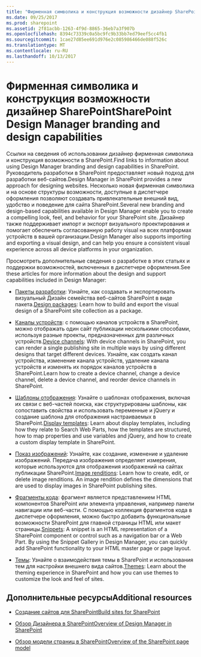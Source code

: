 ```yaml
---
title: "Фирменная символика и конструкция возможности дизайнер SharePoint"
ms.date: 09/25/2017
ms.prod: sharepoint
ms.assetid: 2f81acbb-1263-4f9d-8865-36eb7a3f907b
ms.openlocfilehash: 8394c73339c0a5bc9fc9b33bb7ed79eef5cc4fb1
ms.sourcegitcommit: 1cae27d85ee691d976e2c085986466de088f526c
ms.translationtype: MT
ms.contentlocale: ru-RU
ms.lasthandoff: 10/13/2017
---
```

# <a name="sharepoint-design-manager-branding-and-design-capabilities"></a><span data-ttu-id="59cfc-102">Фирменная символика и конструкция возможности дизайнер SharePoint</span><span class="sxs-lookup"><span data-stu-id="59cfc-102">SharePoint Design Manager branding and design capabilities</span></span>
<span data-ttu-id="59cfc-103">Ссылки на сведения об использовании дизайнер фирменная символика и конструкция возможности в SharePoint.</span><span class="sxs-lookup"><span data-stu-id="59cfc-103">Find links to information about using Design Manager branding and design capabilities in SharePoint.</span></span>
<span data-ttu-id="59cfc-104">Руководитель разработки в SharePoint предоставляет новый подход для разработки веб-сайтов.</span><span class="sxs-lookup"><span data-stu-id="59cfc-104">Design Manager in SharePoint provides a new approach for designing websites.</span></span> <span data-ttu-id="59cfc-105">Несколько новая фирменная символика и на основе структуры возможности, доступные в диспетчере оформления позволяют создавать привлекательные внешний вид, удобство и поведение для сайта SharePoint.</span><span class="sxs-lookup"><span data-stu-id="59cfc-105">Several new branding and design-based capabilities available in Design Manager enable you to create a compelling look, feel, and behavior for your SharePoint site.</span></span> <span data-ttu-id="59cfc-106">Дизайнер также поддерживает импорт и экспорт визуального проектирования и помогает обеспечить согласованную работу visual на всех платформах устройств в вашей организации.</span><span class="sxs-lookup"><span data-stu-id="59cfc-106">Design Manager also supports importing and exporting a visual design, and can help you ensure a consistent visual experience across all device platforms in your organization.</span></span>
  
    
    

<span data-ttu-id="59cfc-107">Просмотреть дополнительные сведения о разработке в этих статьях и поддержки возможностей, включенных в диспетчере оформления.</span><span class="sxs-lookup"><span data-stu-id="59cfc-107">See these articles for more information about the design and support capabilities included in Design Manager:</span></span>
-  <span data-ttu-id="59cfc-108">[Пакеты разработки](sharepoint-design-manager-design-packages.md): Узнайте, как создавать и экспортировать визуальный Дизайн семейства веб-сайтов SharePoint в виде пакета.</span><span class="sxs-lookup"><span data-stu-id="59cfc-108">[Design packages](sharepoint-design-manager-design-packages.md): Learn how to build and export the visual design of a SharePoint site collection as a package.</span></span>
    
  
-  <span data-ttu-id="59cfc-109">[Каналы устройств](sharepoint-design-manager-device-channels.md): с помощью каналов устройств в SharePoint, можно отображать один сайт публикации несколькими способами, используя разные проекты, предназначенных для различных устройств.</span><span class="sxs-lookup"><span data-stu-id="59cfc-109">[Device channels](sharepoint-design-manager-device-channels.md): With device channels in SharePoint, you can render a single publishing site in multiple ways by using different designs that target different devices.</span></span> <span data-ttu-id="59cfc-110">Узнайте, как создать канал устройства, изменение канала устройств, удаление канала устройств и изменять их порядок каналов устройств в SharePoint.</span><span class="sxs-lookup"><span data-stu-id="59cfc-110">Learn how to create a device channel, change a device channel, delete a device channel, and reorder device channels in SharePoint.</span></span>
    
  
-  <span data-ttu-id="59cfc-111">[Шаблоны отображения](sharepoint-design-manager-display-templates.md): Узнайте о шаблонах отображения, включая их связи с веб-частей поиска, как структурированы шаблоны, как сопоставить свойства и использовать переменные и jQuery и создание шаблона для отображения настраиваемых в SharePoint.</span><span class="sxs-lookup"><span data-stu-id="59cfc-111">[Display templates](sharepoint-design-manager-display-templates.md): Learn about display templates, including how they relate to Search Web Parts, how the templates are structured, how to map properties and use variables and jQuery, and how to create a custom display template in SharePoint.</span></span>
    
  
-  <span data-ttu-id="59cfc-p103">[Показ изображений](sharepoint-design-manager-image-renditions.md): Узнайте, как создание, изменение и удаление изображений. Передача изображения определяет измерения, которые используются для отображения изображений на сайтах публикации SharePoint.</span><span class="sxs-lookup"><span data-stu-id="59cfc-p103">[Image renditions](sharepoint-design-manager-image-renditions.md): Learn how to create, edit, or delete image renditions. An image rendition defines the dimensions that are used to display images in SharePoint publishing sites.</span></span>
    
  
-  <span data-ttu-id="59cfc-p104">[Фрагменты кода](sharepoint-design-manager-snippets.md): фрагмент является представлением HTML компонентов SharePoint или элемента управления, например панели навигации или веб-части. С помощью коллекция фрагментов кода в диспетчере оформления, можно быстро добавить функциональные возможности SharePoint для главной страницы HTML или макет страницы.</span><span class="sxs-lookup"><span data-stu-id="59cfc-p104">[Snippets](sharepoint-design-manager-snippets.md): A snippet is an HTML representation of a SharePoint component or control such as a navigation bar or a Web Part. By using the Snippet Gallery in Design Manager, you can quickly add SharePoint functionality to your HTML master page or page layout.</span></span>
    
  
-  <span data-ttu-id="59cfc-116">[Темы](themes-overview-for-sharepoint.md): Узнайте о взаимодействия темы в SharePoint и использования тем для настройки внешнего вида сайтов.</span><span class="sxs-lookup"><span data-stu-id="59cfc-116">[Themes](themes-overview-for-sharepoint.md): Learn about the theming experience in SharePoint and how you can use themes to customize the look and feel of sites.</span></span>
    
  

## <a name="additional-resources"></a><span data-ttu-id="59cfc-117">Дополнительные ресурсы</span><span class="sxs-lookup"><span data-stu-id="59cfc-117">Additional resources</span></span>
<span data-ttu-id="59cfc-118"><a name="bk_addresources"> </a></span><span class="sxs-lookup"><span data-stu-id="59cfc-118"></span></span>


-  [<span data-ttu-id="59cfc-119">Создание сайтов для SharePoint</span><span class="sxs-lookup"><span data-stu-id="59cfc-119">Build sites for SharePoint</span></span>](build-sites-for-sharepoint.md)
    
  
-  [<span data-ttu-id="59cfc-120">Обзор Дизайнера в SharePoint</span><span class="sxs-lookup"><span data-stu-id="59cfc-120">Overview of Design Manager in SharePoint</span></span>](overview-of-design-manager-in-sharepoint.md)
    
  
-  [<span data-ttu-id="59cfc-121">Обзор модели страниц в SharePoint</span><span class="sxs-lookup"><span data-stu-id="59cfc-121">Overview of the SharePoint page model</span></span>](overview-of-the-sharepoint-page-model.md)
    
  


